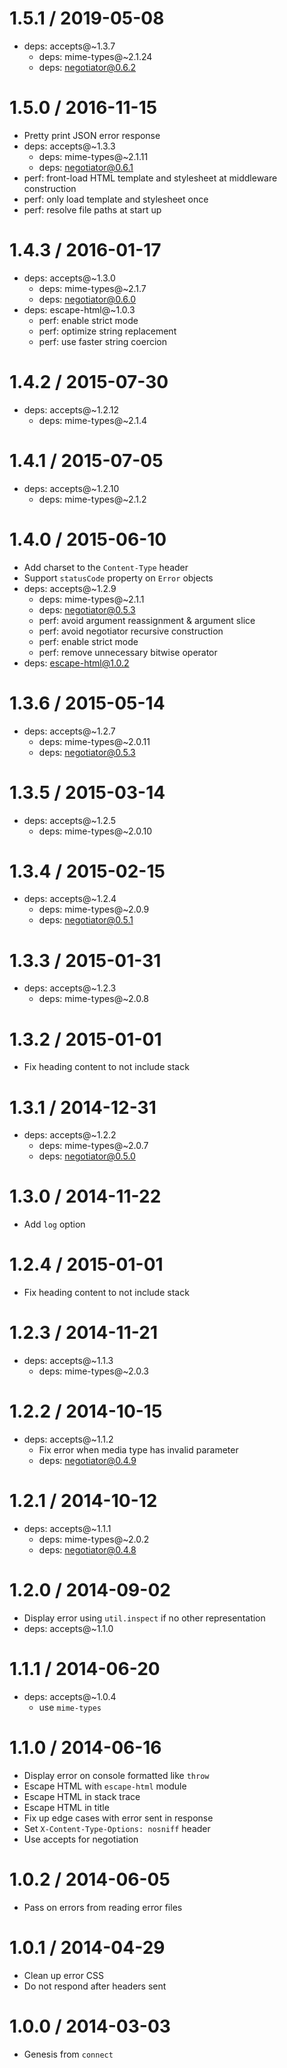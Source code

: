 1.5.1 / 2019-05-08
==================

* deps: accepts@~1.3.7
    - deps: mime-types@~2.1.24
    - deps: negotiator@0.6.2

1.5.0 / 2016-11-15
==================

* Pretty print JSON error response
* deps: accepts@~1.3.3
    - deps: mime-types@~2.1.11
    - deps: negotiator@0.6.1
* perf: front-load HTML template and stylesheet at middleware construction
* perf: only load template and stylesheet once
* perf: resolve file paths at start up

1.4.3 / 2016-01-17
==================

* deps: accepts@~1.3.0
    - deps: mime-types@~2.1.7
    - deps: negotiator@0.6.0
* deps: escape-html@~1.0.3
    - perf: enable strict mode
    - perf: optimize string replacement
    - perf: use faster string coercion

1.4.2 / 2015-07-30
==================

* deps: accepts@~1.2.12
    - deps: mime-types@~2.1.4

1.4.1 / 2015-07-05
==================

* deps: accepts@~1.2.10
    - deps: mime-types@~2.1.2

1.4.0 / 2015-06-10
==================

* Add charset to the `Content-Type` header
* Support `statusCode` property on `Error` objects
* deps: accepts@~1.2.9
    - deps: mime-types@~2.1.1
    - deps: negotiator@0.5.3
    - perf: avoid argument reassignment & argument slice
    - perf: avoid negotiator recursive construction
    - perf: enable strict mode
    - perf: remove unnecessary bitwise operator
* deps: escape-html@1.0.2

1.3.6 / 2015-05-14
==================

* deps: accepts@~1.2.7
    - deps: mime-types@~2.0.11
    - deps: negotiator@0.5.3

1.3.5 / 2015-03-14
==================

* deps: accepts@~1.2.5
    - deps: mime-types@~2.0.10

1.3.4 / 2015-02-15
==================

* deps: accepts@~1.2.4
    - deps: mime-types@~2.0.9
    - deps: negotiator@0.5.1

1.3.3 / 2015-01-31
==================

* deps: accepts@~1.2.3
    - deps: mime-types@~2.0.8

1.3.2 / 2015-01-01
==================

* Fix heading content to not include stack

1.3.1 / 2014-12-31
==================

* deps: accepts@~1.2.2
    - deps: mime-types@~2.0.7
    - deps: negotiator@0.5.0

1.3.0 / 2014-11-22
==================

* Add `log` option

1.2.4 / 2015-01-01
==================

* Fix heading content to not include stack

1.2.3 / 2014-11-21
==================

* deps: accepts@~1.1.3
    - deps: mime-types@~2.0.3

1.2.2 / 2014-10-15
==================

* deps: accepts@~1.1.2
    - Fix error when media type has invalid parameter
    - deps: negotiator@0.4.9

1.2.1 / 2014-10-12
==================

* deps: accepts@~1.1.1
    - deps: mime-types@~2.0.2
    - deps: negotiator@0.4.8

1.2.0 / 2014-09-02
==================

* Display error using `util.inspect` if no other representation
* deps: accepts@~1.1.0

1.1.1 / 2014-06-20
==================

* deps: accepts@~1.0.4
    - use `mime-types`

1.1.0 / 2014-06-16
==================

* Display error on console formatted like `throw`
* Escape HTML with `escape-html` module
* Escape HTML in stack trace
* Escape HTML in title
* Fix up edge cases with error sent in response
* Set `X-Content-Type-Options: nosniff` header
* Use accepts for negotiation

1.0.2 / 2014-06-05
==================

* Pass on errors from reading error files

1.0.1 / 2014-04-29
==================

* Clean up error CSS
* Do not respond after headers sent

1.0.0 / 2014-03-03
==================

* Genesis from `connect`
